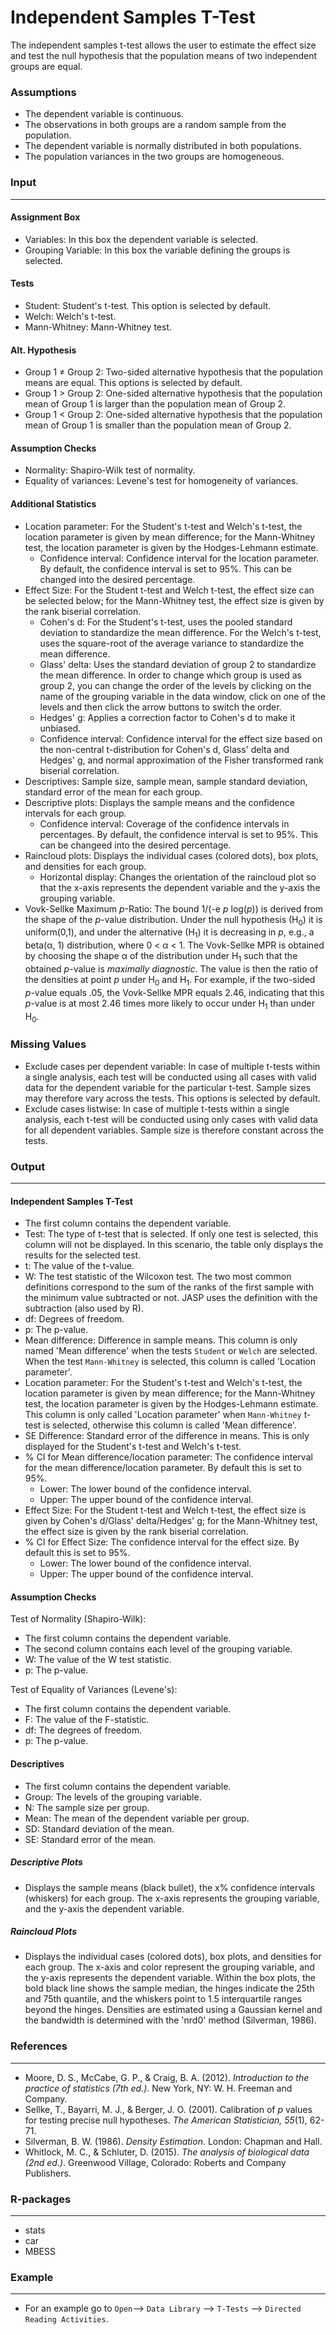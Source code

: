 Independent Samples T-Test
==========================

The independent samples t-test allows the user to estimate the effect size and test the null hypothesis that the population means of two independent groups are equal. 

### Assumptions
- The dependent variable is continuous. 
- The observations in both groups are a random sample from the population. 
- The dependent variable is normally distributed in both populations. 
- The population variances in the two groups are homogeneous. 

### Input
-------

#### Assignment Box 
- Variables: In this box the dependent variable is selected.  
- Grouping Variable: In this box the variable defining the groups is selected. 

#### Tests 
- Student: Student's t-test. This option is selected by default. 
- Welch: Welch's t-test. 
- Mann-Whitney: Mann-Whitney test. 

#### Alt. Hypothesis 
- Group 1 &ne; Group 2: Two-sided alternative hypothesis that the population means are equal. This options is selected by default. 
- Group 1 &gt; Group 2: One-sided alternative hypothesis that the population mean of Group 1 is larger than the population mean of Group 2. 
- Group 1 &lt; Group 2: One-sided alternative hypothesis that the population mean of Group 1 is smaller than the population mean of Group 2. 

#### Assumption Checks 
- Normality: Shapiro-Wilk test of normality. 
- Equality of variances: Levene's test for homogeneity of variances. 

#### Additional Statistics
- Location parameter: For the Student's t-test and Welch's t-test, the location parameter is given by mean difference; for the Mann-Whitney test, the location parameter is given by the Hodges-Lehmann estimate.
  - Confidence interval: Confidence interval for the location parameter. By default, the confidence interval is set to 95%. This can be changed into the desired percentage.
- Effect Size: For the Student t-test and Welch t-test, the effect size can be selected below; for the Mann-Whitney test, the effect size is given by the rank biserial correlation. 
  - Cohen's d: For the Student's t-test, uses the pooled standard deviation to standardize the mean difference. For the Welch's t-test, uses the square-root of the average variance to standardize the mean difference.
  - Glass' delta: Uses the standard deviation of group 2 to standardize the mean difference. In order to change which group is used as group 2, you can change the order of the levels by clicking on the name of the grouping variable in the data window, click on one of the levels and then click the arrow buttons to switch the order.
  - Hedges' g: Applies a correction factor to Cohen's d to make it unbiased.
  - Confidence interval: Confidence interval for the effect size based on the non-central t-distribution for Cohen's d, Glass' delta and Hedges' g, and normal approximation of the Fisher transformed rank biserial correlation. 
- Descriptives: Sample size, sample mean, sample standard deviation, standard error of the mean for each group. 
- Descriptive plots: Displays the sample means and the confidence intervals for each group. 
  - Confidence interval: Coverage of the confidence intervals in percentages. By default, the confidence interval is set to 95%. This can be changeed into the desired percentage.
- Raincloud plots: Displays the individual cases (colored dots), box plots, and densities for each group.
  - Horizontal display: Changes the orientation of the raincloud plot so that the x-axis represents the dependent variable and the y-axis the grouping variable.
- Vovk-Sellke Maximum *p*-Ratio: The bound 1/(-e *p* log(*p*)) is derived from the shape of the *p*-value distribution. Under the null hypothesis (H<sub>0</sub>) it is uniform(0,1), and under the alternative (H<sub>1</sub>) it is decreasing in *p*, e.g., a beta(&#945;, 1) distribution, where 0 < &#945; < 1. The Vovk-Sellke MPR is obtained by choosing the shape &#945; of the distribution under H<sub>1</sub> such that the obtained *p*-value is *maximally diagnostic*. The value is then the ratio of the densities at point *p* under H<sub>0</sub> and H<sub>1</sub>. For example, if the two-sided *p*-value equals .05, the Vovk-Sellke MPR equals 2.46, indicating that this *p*-value is at most 2.46 times more likely to occur under H<sub>1</sub> than under H<sub>0</sub>.

### Missing Values
 - Exclude cases per dependent variable: In case of multiple t-tests within a single analysis, each test will be conducted using all cases with valid data for the dependent variable for the particular t-test. Sample sizes may therefore vary across the tests. This options is selected by default.
 - Exclude cases listwise: In case of multiple t-tests within a single analysis, each t-test will be conducted using only cases with valid data for all dependent variables. Sample size is therefore constant across the tests.

### Output
-------

#### Independent Samples T-Test 
- The first column contains the dependent variable. 
- Test: The type of t-test that is selected. If only one test is selected, this column will not be displayed. In this scenario, the table only displays the results for the selected test. 
- t: The value of the t-value. 
- W: The test statistic of the Wilcoxon test. The two most common definitions correspond to the sum of the ranks of the first sample with the minimum value subtracted or not. JASP uses the definition with the subtraction (also used by R).
- df: Degrees of freedom. 
- p: The p-value. 
- Mean difference: Difference in sample means. This column is only named 'Mean difference' when the tests `Student` or `Welch` are selected. When the test `Mann-Whitney` is selected, this column is called 'Location parameter'. 
- Location parameter: For the Student's t-test and Welch's t-test, the location parameter is given by mean difference; for the Mann-Whitney test, the location parameter is given by the Hodges-Lehmann estimate. This column is only called 'Location parameter' when `Mann-Whitney` t-test is selected, otherwise this column is called 'Mean difference'. 
- SE Difference: Standard error of the difference in means. This is only displayed for the Student's t-test and Welch's t-test. 
- % CI for Mean difference/location parameter: The confidence interval for the mean difference/location parameter. By default this is set to 95%. 
  - Lower: The lower bound of the confidence interval. 
  - Upper: The upper bound of the confidence interval. 
- Effect Size: For the Student t-test and Welch t-test, the effect size is given by Cohen's d/Glass' delta/Hedges' g; for the Mann-Whitney test, the effect size is given by the rank biserial correlation. 
- % CI for Effect Size: The confidence interval for the effect size. By default this is set to 95%. 
    - Lower: The lower bound of the confidence interval. 
    - Upper: The upper bound of the confidence interval. 

#### Assumption Checks 
Test of Normality (Shapiro-Wilk):
- The first column contains the dependent variable. 
- The second column contains each level of the grouping variable. 
- W: The value of the W test statistic. 
- p: The p-value. 

Test of Equality of Variances (Levene's):
- The first column contains the dependent variable. 
- F: The value of the F-statistic. 
- df: The degrees of freedom. 
- p: The p-value. 

#### Descriptives 
- The first column contains the dependent variable. 
- Group: The levels of the grouping variable. 
- N: The sample size per group. 
- Mean: The mean of the dependent variable per group. 
- SD: Standard deviation of the mean. 
- SE: Standard error of the mean. 

##### Descriptive Plots 
- Displays the sample means (black bullet), the x% confidence intervals (whiskers) for each group. The x-axis represents the grouping variable, and the y-axis the dependent variable. 

##### Raincloud Plots
- Displays the individual cases (colored dots), box plots, and densities for each group. The x-axis and color represent the grouping variable, and the y-axis represents the dependent variable. Within the box plots, the bold black line shows the sample median, the hinges indicate the 25th and 75th quantile, and the whiskers point to 1.5 interquartile ranges beyond the hinges. Densities are estimated using a Gaussian kernel and the bandwidth is determined with the 'nrd0' method (Silverman, 1986).

### References
-------
- Moore, D. S., McCabe, G. P., & Craig, B. A. (2012). *Introduction to the practice of statistics (7th ed.)*. New York, NY: W. H. Freeman and Company.
- Sellke, T., Bayarri, M. J., & Berger, J. O. (2001). Calibration of *p* values for testing precise null hypotheses. *The American Statistician, 55*(1), 62-71.
- Silverman, B. W. (1986). *Density Estimation*. London: Chapman and Hall.
- Whitlock, M. C., & Schluter, D. (2015). *The analysis of biological data (2nd ed.)*. Greenwood Village, Colorado: Roberts and Company Publishers.

### R-packages
---
- stats 
- car 
- MBESS

### Example 
--- 
- For an example go to `Open`--> `Data Library` --> `T-Tests` --> `Directed Reading Activities`. 


